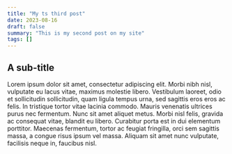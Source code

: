 ```yaml
---
title: "My ts third post"
date: 2023-08-16
draft: false
summary: "This is my second post on my site"
tags: []
---
```


## A sub-title

Lorem ipsum dolor sit amet, consectetur adipiscing elit. Morbi nibh nisl, vulputate eu lacus vitae, maximus molestie libero. Vestibulum laoreet, odio et sollicitudin sollicitudin, quam ligula tempus urna, sed sagittis eros eros ac felis. In tristique tortor vitae lacinia commodo. Mauris venenatis ultrices purus nec fermentum. Nunc sit amet aliquet metus. Morbi nisl felis, gravida ac consequat vitae, blandit eu libero. Curabitur porta est in dui elementum porttitor. Maecenas fermentum, tortor ac feugiat fringilla, orci sem sagittis massa, a congue risus ipsum vel massa. Aliquam sit amet nunc vulputate, facilisis neque in, faucibus nisl.